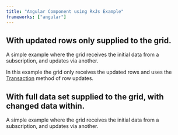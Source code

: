 ```yaml
---
title: "Angular Component using RxJs Example"
frameworks: ["angular"]
---
```


## With updated rows only supplied to the grid.

A simple example where the grid receives the initial data from a subscription, and updates via another.

In this example the grid only receives the updated rows and uses the [Transaction](/data-update/) method of row updates.

<grid-example title='RxJS - With updated rows only supplied to the grid' name='rxjs-row' type='angular' options='{ "showImportsDropdown": false, "exampleHeight": 435, "showResult": true }'></grid-example>

## With full data set supplied to the grid, with changed data within.

A simple example where the grid receives the initial data from a subscription, and updates via another.

<grid-example title='RxJS - With full data set supplied to the grid' name='rxjs-bulk' type='angular' options='{ "showImportsDropdown": false, "exampleHeight": 435, "showResult": true }'></grid-example>
